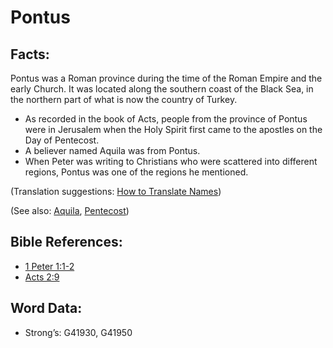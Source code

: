# Pontus

## Facts:

Pontus was a Roman province during the time of the Roman Empire and the early Church. It was located along the southern coast of the Black Sea, in the northern part of what is now the country of Turkey.

* As recorded in the book of Acts, people from the province of Pontus were in Jerusalem when the Holy Spirit first came to the apostles on the Day of Pentecost.
* A believer named Aquila was from Pontus.
* When Peter was writing to Christians who were scattered into different regions, Pontus was one of the regions he mentioned.

(Translation suggestions: [How to Translate Names](rc://en/ta/man/translate/translate-names))

(See also: [Aquila](../names/aquila.md), [Pentecost](../kt/pentecost.md))

## Bible References:

* [1 Peter 1:1-2](rc://en/tn/help/1pe/01/01)
* [Acts 2:9](rc://en/tn/help/act/02/09)

## Word Data:

* Strong’s: G41930, G41950
